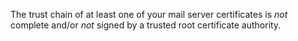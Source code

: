 The trust chain of at least one of your mail server certificates is *not* complete and/or *not* signed by a trusted root certificate authority.
